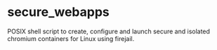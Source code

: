 # secure_webapps
POSIX shell script to create, configure and launch secure and isolated chromium containers for 
Linux using firejail.
